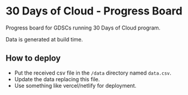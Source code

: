 # 30 Days of Cloud - Progress Board

Progress board for GDSCs running 30 Days of Cloud program.

Data is generated at build time.

## How to deploy

-   Put the received csv file in the `/data` directory named `data.csv`.
-   Update the data replacing this file.
-   Use something like vercel/netlify for deployment.
